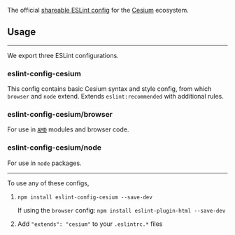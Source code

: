 The official [shareable ESLint config](http://eslint.org/docs/developer-guide/shareable-configs) for the [Cesium](https://cesiumjs.org/) ecosystem.

## Usage

---

We export three ESLint configurations.

### eslint-config-cesium

This config contains basic Cesium syntax and style config, from which `browser` and `node` extend. Extends `eslint:recommended` with additional rules.

### eslint-config-cesium/browser

For use in [`AMD`](http://requirejs.org/docs/whyamd.html) modules and browser code.

### eslint-config-cesium/node

For use in `node` packages.

---

To use any of these configs,

1. `npm install eslint-config-cesium --save-dev`

   If using the `browser` config: `npm install eslint-plugin-html --save-dev`

2. Add `"extends": "cesium"` to your `.eslintrc.*` files
